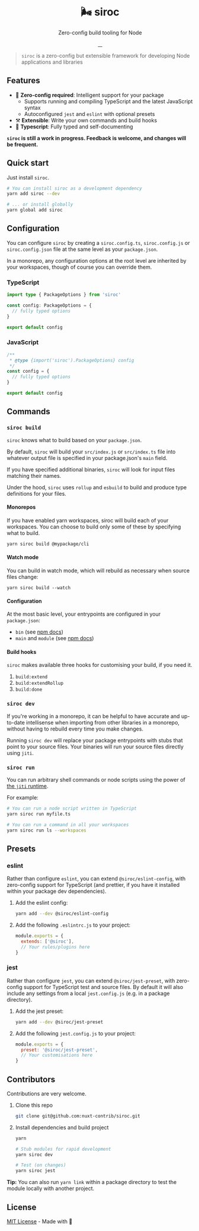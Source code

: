 <h1 align="center">🌬️ siroc</h1>
<p align="center">Zero-config build tooling for Node</p>

<p align="center">
<a href="https://npmjs.com/package/siroc">
    <img alt="" src="https://img.shields.io/npm/v/siroc/latest.svg?style=flat-square">
</a>
<a href="https://npmjs.com/package/siroc">
    <img alt="" src="https://img.shields.io/npm/dt/siroc.svg?style=flat-square">
</a>
<a href="https://lgtm.com/projects/g/nuxt-contrib/siroc">
    <img alt="" src="https://img.shields.io/lgtm/alerts/github/nuxt-contrib/siroc?style=flat-square">
</a>
<a href="https://lgtm.com/projects/g/nuxt-contrib/siroc">
    <img alt="" src="https://img.shields.io/lgtm/grade/javascript/github/nuxt-contrib/siroc?style=flat-square">
</a>
</p>

> `siroc` is a zero-config but extensible framework for developing Node applications and libraries

## Features

- 💯 **Zero-config required**: Intelligent support for your package
  - Supports running and compiling TypeScript and the latest JavaScript syntax
  - Autoconfigured `jest` and `eslint` with optional presets
- ⚒️ **Extensible**: Write your own commands and build hooks
- 💪 **Typescript**: Fully typed and self-documenting

**`siroc` is still a work in progress. Feedback is welcome, and changes will be frequent.**

## Quick start

Just install `siroc`.

```bash
# You can install siroc as a development dependency
yarn add siroc --dev

# ... or install globally
yarn global add siroc
```

## Configuration

You can configure `siroc` by creating a `siroc.config.ts`, `siroc.config.js` or `siroc.config.json` file at the same level as your `package.json`.

In a monorepo, any configuration options at the root level are inherited by your workspaces, though of course you can override them.

### TypeScript

```ts
import type { PackageOptions } from 'siroc'

const config: PackageOptions = {
  // fully typed options
}

export default config
```

### JavaScript

```js
/**
 * @type {import('siroc').PackageOptions} config
 */
const config = {
  // fully typed options
}

export default config
```

## Commands

### `siroc build`

`siroc` knows what to build based on your `package.json`.

By default, `siroc` will build your `src/index.js` or `src/index.ts` file into whatever output file is specified in your package.json's `main` field.

If you have specified additional binaries, `siroc` will look for input files matching their names.

Under the hood, `siroc` uses `rollup` and `esbuild` to build and produce type definitions for your files.

#### Monorepos

If you have enabled yarn workspaces, siroc will build each of your workspaces. You can choose to build only some of these by specifying what to build.

```bash
yarn siroc build @mypackage/cli
```

#### Watch mode

You can build in watch mode, which will rebuild as necessary when source files change:

```
yarn siroc build --watch
```

#### Configuration

At the most basic level, your entrypoints are configured in your `package.json`:

- `bin` (see [npm docs](https://docs.npmjs.com/files/package.json#bin))
- `main` and `module` (see [npm docs](https://docs.npmjs.com/files/package.json#main))

#### Build hooks

`siroc` makes available three hooks for customising your build, if you need it.

1. `build:extend`
1. `build:extendRollup`
1. `build:done`

### `siroc dev`

If you're working in a monorepo, it can be helpful to have accurate and up-to-date intellisense when importing from other libraries in a monorepo, without having to rebuild every time you make changes.

Running `siroc dev` will replace your package entrypoints with stubs that point to your source files. Your binaries will run your source files directly using `jiti`.

### `siroc run`

You can run arbitrary shell commands or node scripts using the power of [the `jiti` runtime](https://github.com/nuxt-contrib/jiti).

For example:

```bash
# You can run a node script written in TypeScript
yarn siroc run myfile.ts

# You can run a command in all your workspaces
yarn siroc run ls --workspaces
```

## Presets

### eslint

Rather than configure `eslint`, you can extend `@siroc/eslint-config`, with zero-config support for TypeScript (and prettier, if you have it installed within your package dev dependencies).

1. Add the eslint config:

   ```bash
   yarn add --dev @siroc/eslint-config
   ```

2. Add the following `.eslintrc.js` to your project:

   ```js
   module.exports = {
     extends: ['@siroc'],
     // Your rules/plugins here
   }
   ```

### jest

Rather than configure `jest`, you can extend `@siroc/jest-preset`, with zero-config support for TypeScript test and source files. By default it will also include any settings from a local `jest.config.js` (e.g. in a package directory).

1. Add the jest preset:

   ```bash
   yarn add --dev @siroc/jest-preset
   ```

2. Add the following `jest.config.js` to your project:

   ```js
   module.exports = {
     preset: '@siroc/jest-preset',
     // Your customisations here
   }
   ```

## Contributors

Contributions are very welcome.

1. Clone this repo

   ```bash
   git clone git@github.com:nuxt-contrib/siroc.git
   ```

2. Install dependencies and build project

   ```bash
   yarn

   # Stub modules for rapid development
   yarn siroc dev

   # Test (on changes)
   yarn siroc jest
   ```

**Tip:** You can also run `yarn link` within a package directory to test the module locally with another project.

## License

[MIT License](./LICENCE) - Made with 💖
